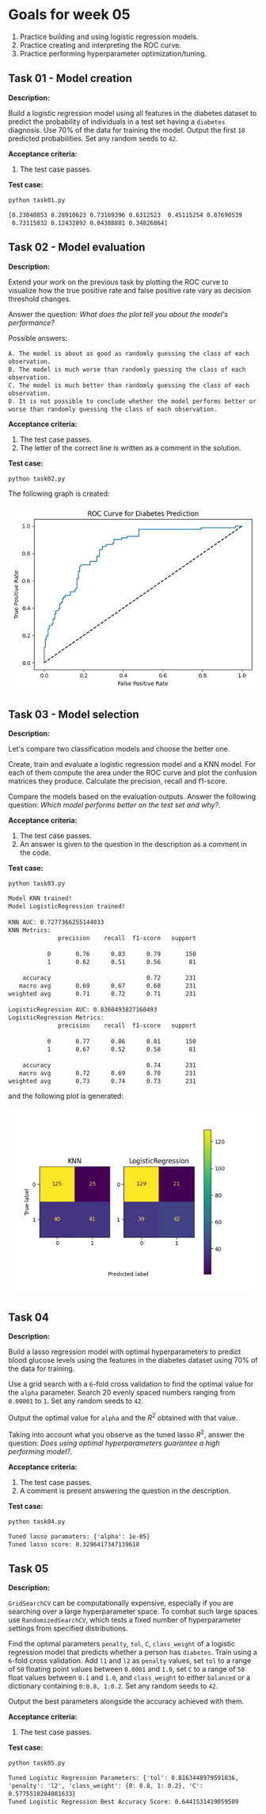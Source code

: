# Goals for week 05

1. Practice building and using logistic regression models.
2. Practice creating and interpreting the ROC curve.
3. Practice performing hyperparameter optimization/tuning.

## Task 01 - Model creation

**Description:**

Build a logistic regression model using all features in the diabetes dataset to predict the probability of individuals in a test set having a `diabetes` diagnosis. Use 70% of the data for training the model. Output the first `10` predicted probabilities. Set any random seeds to `42`.

**Acceptance criteria:**

1. The test case passes.

**Test case:**

```console
python task01.py
```

```console
[0.23040853 0.28910623 0.73169396 0.6312523  0.45115254 0.07690539
 0.73115032 0.12432892 0.04388881 0.34826864]
```

## Task 02 - Model evaluation

**Description:**

Extend your work on the previous task by plotting the ROC curve to visualize how the true positive rate and false positive rate vary as decision threshold changes.

Answer the question: *What does the plot tell you about the model's performance?*

Possible answers:

    A. The model is about as good as randomly guessing the class of each observation.
    B. The model is much worse than randomly guessing the class of each observation.
    C. The model is much better than randomly guessing the class of each observation.
    D. It is not possible to conclude whether the model performs better or worse than randomly guessing the class of each observation.

**Acceptance criteria:**

1. The test case passes.
2. The letter of the correct line is written as a comment in the solution.

**Test case:**

```console
python task02.py
```

The following graph is created:

<!-- TODO: Use https://scikit-learn.org/stable/modules/generated/sklearn.metrics.RocCurveDisplay.html#sklearn.metrics.RocCurveDisplay.from_predictions for this -->

![w04_roc_results.png](../assets/w04_roc_results.png "w04_roc_results.png")

## Task 03 - Model selection

**Description:**

Let's compare two classification models and choose the better one.

Create, train and evaluate a logistic regression model and a KNN model. For each of them compute the area under the ROC curve and plot the confusion matrices they produce. Calculate the precision, recall and f1-score.

Compare the models based on the evaluation outputs. Answer the following question: *Which model performs better on the test set and why?*.

**Acceptance criteria:**

1. The test case passes.
2. An answer is given to the question in the description as a comment in the code.

**Test case:**

```console
python task03.py
```

```console
Model KNN trained!
Model LogisticRegression trained!

KNN AUC: 0.7277366255144033
KNN Metrics:
              precision    recall  f1-score   support

           0       0.76      0.83      0.79       150
           1       0.62      0.51      0.56        81

    accuracy                           0.72       231
   macro avg       0.69      0.67      0.68       231
weighted avg       0.71      0.72      0.71       231

LogisticRegression AUC: 0.8360493827160493
LogisticRegression Metrics:
              precision    recall  f1-score   support

           0       0.77      0.86      0.81       150
           1       0.67      0.52      0.58        81

    accuracy                           0.74       231
   macro avg       0.72      0.69      0.70       231
weighted avg       0.73      0.74      0.73       231
```

and the following plot is generated:

![w04_cm_knn_vs_logreg.png](../assets/w04_cm_knn_vs_logreg.png "w04_cm_knn_vs_logreg.png")

## Task 04

**Description:**

Build a lasso regression model with optimal hyperparameters to predict blood glucose levels using the features in the diabetes dataset using 70% of the data for training.

Use a grid search with a `6`-fold cross validation to find the optimal value for the `alpha` parameter. Search 20 evenly spaced numbers ranging from `0.00001` to `1`. Set any random seeds to `42`.

Output the optimal value for `alpha` and the $R^2$ obtained with that value.

Taking into account what you observe as the tuned lasso $R^2$, answer the question: *Does using optimal hyperparameters guarantee a high performing model?*.

**Acceptance criteria:**

1. The test case passes.
2. A comment is present answering the question in the description.

**Test case:**

```console
python task04.py
```

```console
Tuned lasso paramaters: {'alpha': 1e-05}
Tuned lasso score: 0.3296417347139618
```

## Task 05

**Description:**

`GridSearchCV` can be computationally expensive, especially if you are searching over a large hyperparameter space. To combat such large spaces use `RandomizedSearchCV`, which tests a fixed number of hyperparameter settings from specified distributions.

Find the optimal parameters `penalty`, `tol`, `C`, `class_weight` of a logistic regression model that predicts whether a person has `diabetes`. Train using a `6`-fold cross validation. Add `l1` and `l2` as `penalty` values, set `tol` to a range of `50` floating point values between `0.0001` and `1.0`, set `C` to a range of `50` float values between `0.1` and `1.0`, and `class_weight` to either `balanced` or a dictionary containing `0:0.8, 1:0.2`. Set any random seeds to `42`.

Output the best parameters alongside the accuracy achieved with them.

**Acceptance criteria:**

1. The test case passes.

**Test case:**

```console
python task05.py
```

```console
Tuned Logistic Regression Parameters: {'tol': 0.8163448979591836, 'penalty': 'l2', 'class_weight': {0: 0.8, 1: 0.2}, 'C': 0.5775510204081633}
Tuned Logistic Regression Best Accuracy Score: 0.6441531419059509
```
